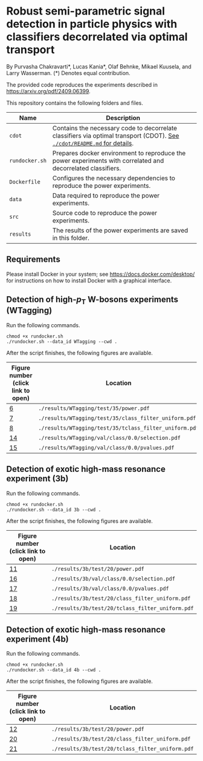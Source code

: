 # Robust semi-parametric signal detection in particle physics with classifiers decorrelated via optimal transport

By Purvasha Chakravarti*, Lucas Kania*, Olaf Behnke, Mikael Kuusela, and
Larry Wasserman. (*) Denotes equal contribution.

The provided code reproduces the experiments described
in https://arxiv.org/pdf/2409.06399.

This repository contains the following folders and files.

| Name           | Description                                                                                                                                  |
|----------------|----------------------------------------------------------------------------------------------------------------------------------------------|
| `cdot`         | Contains the necessary code to decorrelate classifiers via optimal transport (CDOT). [See `./cdot/README.md` for details](./cdot/README.md). |
| `rundocker.sh` | Prepares docker environment to reproduce the power experiments with correlated and decorrelated classifiers.                                 |
| `Dockerfile`   | Configures the necessary dependencies to reproduce the power experiments.                                                                    |
| `data`         | Data required to reproduce the power experiments.                                                                                            |
| `src`          | Source code to reproduce the power experiments.                                                                                              |
| `results`      | The results of the power experiments are saved in this folder.                                                                               |

## Requirements

Please install Docker in your system; see https://docs.docker.com/desktop/ for
instructions on how to install Docker with a graphical interface.

## Detection of high-$p_{\mathrm{T}}$ W-bosons experiments (WTagging)

Run the following commands.

```
chmod +x rundocker.sh
./rundocker.sh --data_id WTagging --cwd .
```

After the script finishes, the following figures are available.

| Figure number (click link to open)                        | Location                                               |
|-----------------------------------------------------------|--------------------------------------------------------|
| [6](./results/WTagging/test/35/power.pdf)                 | `./results/WTagging/test/35/power.pdf`                 |
| [7](./results/WTagging/test/35/class_filter_uniform.pdf)  | `./results/WTagging/test/35/class_filter_uniform.pdf`  |
| [8](./results/WTagging/test/35/tclass_filter_uniform.pdf) | `./results/WTagging/test/35/tclass_filter_uniform.pdf` |
| [14](./results/WTagging/val/class/0.0/selection.pdf)      | `./results/WTagging/val/class/0.0/selection.pdf`       |
| [15](./results/WTagging/val/class/0.0/pvalues.pdf)        | `./results/WTagging/val/class/0.0/pvalues.pdf`         |

## Detection of exotic high-mass resonance experiment (3b)

Run the following commands.

```
chmod +x rundocker.sh
./rundocker.sh --data_id 3b --cwd .
```

After the script finishes, the following figures are available.

| Figure number (click link to open)                   | Location                                         |
|------------------------------------------------------|--------------------------------------------------|
| [11](./results/3b/test/20/power.pdf)                 | `./results/3b/test/20/power.pdf`                 |
| [16](./results/3b/val/class/0.0/selection.pdf)       | `./results/3b/val/class/0.0/selection.pdf`       |
| [17](./results/3b/val/class/0.0/pvalues.pdf)         | `./results/3b/val/class/0.0/pvalues.pdf`         |
| [18](./results/3b/test/20/class_filter_uniform.pdf)  | `./results/3b/test/20/class_filter_uniform.pdf`  |
| [19](./results/3b/test/20/tclass_filter_uniform.pdf) | `./results/3b/test/20/tclass_filter_uniform.pdf` |

## Detection of exotic high-mass resonance experiment (4b)

Run the following commands.

```
chmod +x rundocker.sh
./rundocker.sh --data_id 4b --cwd .
```

After the script finishes, the following figures are available.

| Figure number (click link to open)                   | Location                                         |
|------------------------------------------------------|--------------------------------------------------|
| [12](./results/3b/test/20/power.pdf)                 | `./results/3b/test/20/power.pdf`                 |
| [20](./results/3b/test/20/class_filter_uniform.pdf)  | `./results/3b/test/20/class_filter_uniform.pdf`  |
| [21](./results/3b/test/20/tclass_filter_uniform.pdf) | `./results/3b/test/20/tclass_filter_uniform.pdf` |
